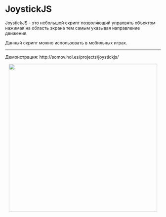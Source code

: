 # JoystickJS
JoystickJS - это небольшой скрипт позволяющий упралвять объектом нажимая на область экрана тем самым указывая направление движения.

Данный скрипт можно использовать в мобильных играх.
<hr>
Демонстрация: http://somov.hol.es/projects/joystickjs/

<p align="center">
  <img src="http://somov.hol.es/projects/joystickjs/img/image.png" width="480">
</p>